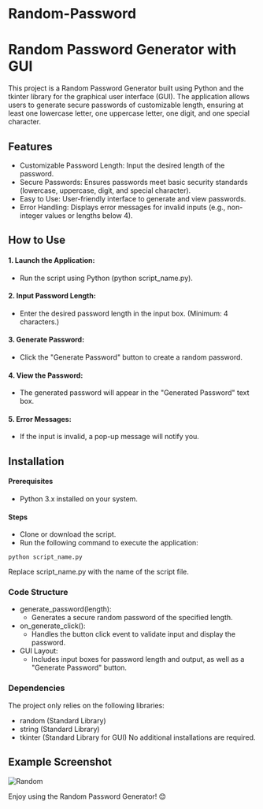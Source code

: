 # Random-Password
# Random Password Generator with GUI
This project is a Random Password Generator built using Python and the tkinter library for the graphical user interface (GUI). The application allows users to generate secure passwords of customizable length, ensuring at least one lowercase letter, one uppercase letter, one digit, and one special character.

## Features
- Customizable Password Length: Input the desired length of the password.
- Secure Passwords: Ensures passwords meet basic security standards (lowercase, uppercase, digit, and special character).
- Easy to Use: User-friendly interface to generate and view passwords.
- Error Handling: Displays error messages for invalid inputs (e.g., non-integer values or lengths below 4).
## How to Use
#### 1. Launch the Application:
- Run the script using Python (python script_name.py).
#### 2. Input Password Length:
- Enter the desired password length in the input box. (Minimum: 4 characters.)
#### 3. Generate Password:
- Click the "Generate Password" button to create a random password.
#### 4. View the Password:
- The generated password will appear in the "Generated Password" text box.
#### 5. Error Messages:
- If the input is invalid, a pop-up message will notify you.
## Installation
####  Prerequisites
  - Python 3.x installed on your system.
####  Steps
   - Clone or download the script.
   - Run the following command to execute the application:
```
python script_name.py
```
   Replace script_name.py with the name of the script file.
### Code Structure
- generate_password(length):
  - Generates a secure random password of the specified length.
- on_generate_click():
  - Handles the button click event to validate input and display the password.
- GUI Layout:
  - Includes input boxes for password length and output, as well as a "Generate Password" button.
### Dependencies
The project only relies on the following libraries:

  - random (Standard Library)
  - string (Standard Library)
  - tkinter (Standard Library for GUI)
No additional installations are required.

## Example Screenshot
![Random](https://github.com/user-attachments/assets/a5f7986f-670d-4a60-aa33-64cf19e2f2be)


Enjoy using the Random Password Generator! 😊
